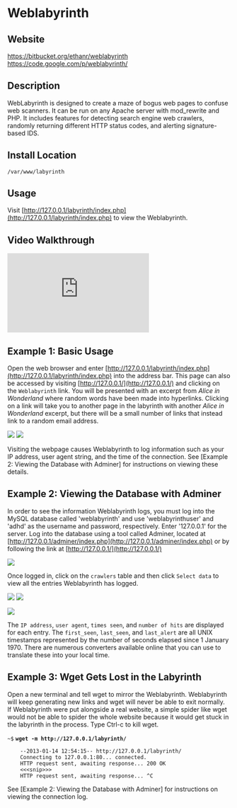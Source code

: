 
Weblabyrinth
============

Website
-------

<https://bitbucket.org/ethanr/weblabyrinth>
<https://code.google.com/p/weblabyrinth/>

Description
-----------

WebLabyrinth is designed to create a maze of bogus web pages to confuse
web scanners. It can be run on any Apache server with mod_rewrite and PHP.
It includes features for detecting search engine web crawlers, randomly
returning different HTTP status codes, and alerting signature-based IDS.

Install Location
----------------

`/var/www/labyrinth`

Usage
-----

Visit [http://127.0.0.1/labyrinth/index.php](http://127.0.0.1/labyrinth/index.php) to view the Weblabyrinth.

Video Walkthrough
-----------------

<iframe src="https://onedrive.live.com/embed?cid=8D6C4317A39E3D29&resid=8D6C4317A39E3D29%2155682&authkey=ABLPcDaStZNitnE" width="320" height="179" frameborder="0" scrolling="no" allowfullscreen></iframe>

Example 1: Basic Usage
----------------------

Open the web browser and enter [http://127.0.0.1/labyrinth/index.php](http://127.0.0.1/labyrinth/index.php)
into the address bar. This page can also be accessed by visiting
[http://127.0.0.1/](http://127.0.0.1/) and clicking on the `Weblabyrinth`
link. You will be presented with an excerpt from *Alice in Wonderland*
where random words have been made into hyperlinks. Clicking on a link
will take you to another page in the labyrinth with another *Alice in
Wonderland* excerpt, but there will be a small number of links that
instead link to a random email address.

![](Weblabyrinth_files/image001.png) ![](Weblabyrinth_files/image002.png)

Visiting the webpage causes Weblabyrinth to log information such as your
IP address, user agent string, and the time of the connection. See
[Example 2: Viewing the Database with Adminer] for instructions on viewing these details.

Example 2: Viewing the Database with Adminer
--------------------------------------------

In order to see the information Weblabyrinth logs, you must log into the
MySQL database called 'weblabyrinth' and use 'weblabyrinthuser' and
'adhd' as the username and password, respectively. Enter '127.0.0.1' for
the server. Log into the database using a tool called Adminer, located
at [http://127.0.0.1/adminer/index.php](http://127.0.0.1/adminer/index.php) or by following the link at [http://127.0.0.1/](http://127.0.0.1/)

![](Weblabyrinth_files/image003.png)

Once logged in, click on the `crawlers` table and then click `Select data`
to view all the entries Weblabyrinth has logged.

![](Weblabyrinth_files/image004.png) ![](Weblabyrinth_files/image005.png)

![](Weblabyrinth_files/image006.png)

The `IP address`, `user agent`, `times seen`, and `number of hits` are displayed
for each entry. The `first_seen`, `last_seen`, and `last_alert` are all
UNIX timestamps represented by the number of seconds elapsed since 1
January 1970. There are numerous converters available online that you
can use to translate these into your local time.

Example 3: Wget Gets Lost in the Labyrinth
------------------------------------------

Open a new terminal and tell wget to mirror the Weblabyrinth.
Weblabyrinth will keep generating new links and wget will never be able
to exit normally. If Weblabyrinth were put alongside a real website, a
simple spider like wget would not be able to spider the whole website
because it would get stuck in the labyrinth in the process. Type Ctrl-c
to kill wget.

`~$` **`wget -m http://127.0.0.1/labyrinth/`**

        --2013-01-14 12:54:15-- http://127.0.0.1/labyrinth/
        Connecting to 127.0.0.1:80... connected.
        HTTP request sent, awaiting response... 200 OK
        <<<snip>>>
        HTTP request sent, awaiting response... ^C

See [Example 2: Viewing the Database with Adminer] for instructions on viewing the connection log.


